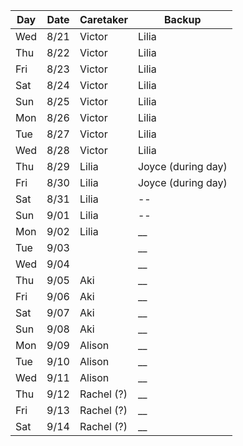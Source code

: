 | Day | Date | Caretaker | Backup |
| --- | ---- | --------- | ------ |
| Wed | 8/21 | Victor | Lilia |
| Thu | 8/22 | Victor | Lilia |
| Fri | 8/23 | Victor | Lilia |
| Sat | 8/24 | Victor | Lilia |
| Sun | 8/25 | Victor | Lilia |
| Mon | 8/26 | Victor | Lilia |
| Tue | 8/27 | Victor | Lilia |
| Wed | 8/28 | Victor | Lilia |
| Thu | 8/29 | Lilia | Joyce (during day) |
| Fri | 8/30 | Lilia | Joyce (during day) |
| Sat | 8/31 | Lilia | -- |
| Sun | 9/01 | Lilia | -- |
| Mon | 9/02 | Lilia | __ |
| Tue | 9/03 | | __ |
| Wed | 9/04 | | __ |
| Thu | 9/05 | Aki | __ |
| Fri | 9/06 | Aki | __ |
| Sat | 9/07 | Aki | __ |
| Sun | 9/08 | Aki | __ |
| Mon | 9/09 | Alison | __ |
| Tue | 9/10 | Alison | __ |
| Wed | 9/11 | Alison | __ |
| Thu | 9/12 | Rachel (?) | __ |
| Fri | 9/13 | Rachel (?) | __ |
| Sat | 9/14 | Rachel (?) | __ |
